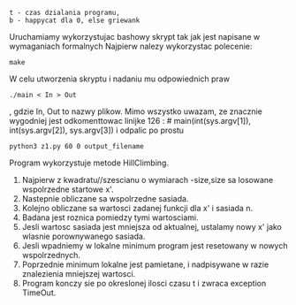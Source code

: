     t - czas dzialania programu, 
    b - happycat dla 0, else griewank

Uruchamiamy wykorzystujac bashowy skrypt 
tak jak jest napisane w wymaganiach formalnych Najpierw nalezy wykorzystac polecenie:
    
    make
W celu utworzenia skryptu i nadaniu mu odpowiednich praw

    ./main < In > Out 
  
 , gdzie In, Out to nazwy plikow.
Mimo wszystko uwazam, ze znacznie wygodniej jest odkomenttowac linijke
 126 : # main(int(sys.argv[1]), int(sys.argv[2]), sys.argv[3])
i odpalic po prostu 
    
    python3 z1.py 60 0 output_filename


Program wykorzystuje metode HillClimbing.
   1. Najpierw z kwadratu//szescianu o wymiarach -size,size sa losowane wspolrzedne startowe x'.
   2. Nastepnie obliczane sa wspolrzedne sasiada.
   3. Kolejno obliczane sa wartosci zadanej funkcji dla x' i sasiada n.
   4. Badana jest roznica pomiedzy tymi wartosciami. 
   5. Jesli wartosc sasiada jest mniejsza od aktualnej, ustalamy  nowy x' jako wlasnie porownywanego sasiada.
   6. Jesli wpadniemy w lokalne minimum program jest resetowany w nowych wspolrzednych.
   7. Poprzednie minimum lokalne jest pamietane, i nadpisywane w razie znalezienia mniejszej wartosci.
   8. Program konczy sie po okreslonej ilosci czasu t i zwraca exception TimeOut.
